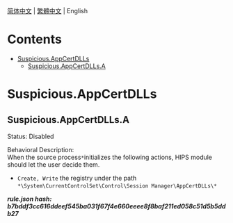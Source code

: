 


  
[简体中文](README.md) | [繁體中文](README_zh_tw.md) | English  
  

Contents
========

* [Suspicious.AppCertDLLs](#suspiciousappcertdlls)
	* [Suspicious.AppCertDLLs.A](#suspiciousappcertdllsa)

# Suspicious.AppCertDLLs

## Suspicious.AppCertDLLs.A
  
Status: Disabled

Behavioral Description:   
When the source process`*`initializes the following actions, HIPS module should let the user decide them.
- `Create, Write` the registry under the path `*\System\CurrentControlSet\Control\Session Manager\AppCertDLLs\*`
  
***rule.json hash: b7bddf3cc616ddeef545ba031f67f4e660eeee8f8baf211ed058c51d5b5ddb27***